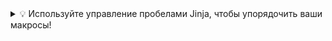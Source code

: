 <details>
<summary>💡 Используйте управление пробелами Jinja, чтобы упорядочить ваши макросы!</summary>

Когда вы изменяете макросы в вашем проекте, вы можете заметить лишние пробелы в вашем коде в папке `target/compiled`.

Вы можете удалить ненужные пробелы и строки с помощью [управления пробелами Jinja](/faqs/Jinja/jinja-whitespace), используя знак минус. Например, используйте `{{- ... -}}` или `{%- ... %}` вокруг определений ваших макросов (таких как `{%- macro generate_schema_name(...) -%} ... {%- endmacro -%}`).

</details>